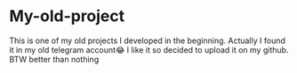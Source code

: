 # My-old-project
This is one of my old projects I developed in the beginning.
Actually I found it in my old telegram account😂 
I like it so decided to upload it on my github. BTW better than nothing
